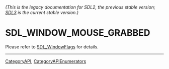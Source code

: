 ###### (This is the legacy documentation for SDL2, the previous stable version; [SDL3](https://wiki.libsdl.org/SDL3/) is the current stable version.)
# SDL_WINDOW_MOUSE_GRABBED

Please refer to [SDL_WindowFlags](SDL_WindowFlags) for details.

----
[CategoryAPI](CategoryAPI), [CategoryAPIEnumerators](CategoryAPIEnumerators)

